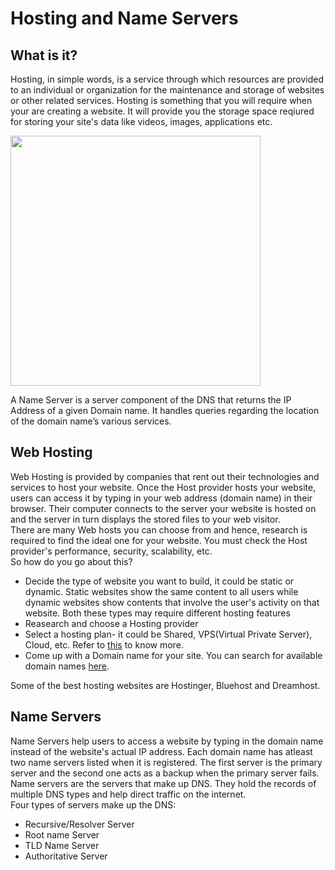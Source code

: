 # Hosting and Name Servers
## What is it?

Hosting, in simple words, is a service through which resources are provided to an individual or organization for the maintenance and storage of websites or other related services. Hosting is something that you will require when your are creating a website. It  will provide you the storage space reqiured for storing your site's data like videos, images, applications etc.<br>

<img src="img/img1.jpg" width="400" align="center"><br>

A Name Server is a server component of the DNS that returns the IP Address of a given Domain name. It handles queries regarding the location of the domain name’s various services.

## Web Hosting

Web Hosting is provided by companies that rent out their technologies and services to host your website. Once the Host provider hosts your website, users can access it by typing in your web address (domain name) in their browser. Their computer connects to the server your website is hosted on and the server in turn displays the stored files to your web visitor.<br>There are many Web hosts you can choose from and hence, research is required to find the ideal one for your website. You must check the Host provider's performance, security, scalability, etc.<br> So how do you go about this?

- Decide the type of website you want to build, it could be static or dynamic. Static websites show the same content to all users while dynamic websites show contents that involve the user's activity on that website. Both these types may require different hosting features
- Reasearch and choose a Hosting provider
- Select a hosting plan- it could be Shared, VPS(Virtual Private Server), Cloud, etc. Refer to [this](https://websitesetup.org/different-types-of-web-hosting/) to know more.
- Come up with a Domain name for your site. You can search for available domain names [here](https://instantdomainsearch.com/search/domains).

Some of the best hosting websites are Hostinger, Bluehost and Dreamhost.

## Name Servers

Name Servers help users to access a website by typing in the domain name instead of the website's actual IP address.
Each domain name has atleast two name servers listed when it is registered. The first server is the primary server and the second one acts as a backup when the primary server fails.<br>
Name servers are the servers that make up DNS. They hold the records of multiple DNS types and help direct traffic on the internet.<br> 
Four types of servers make up the DNS:

- Recursive/Resolver Server
- Root name Server
- TLD Name Server
- Authoritative Server
